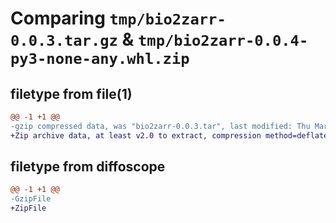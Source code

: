# Comparing `tmp/bio2zarr-0.0.3.tar.gz` & `tmp/bio2zarr-0.0.4-py3-none-any.whl.zip`

## filetype from file(1)

```diff
@@ -1 +1 @@
-gzip compressed data, was "bio2zarr-0.0.3.tar", last modified: Thu Mar 28 12:06:22 2024, max compression
+Zip archive data, at least v2.0 to extract, compression method=deflate
```

## filetype from diffoscope

```diff
@@ -1 +1 @@
-GzipFile
+ZipFile
```

